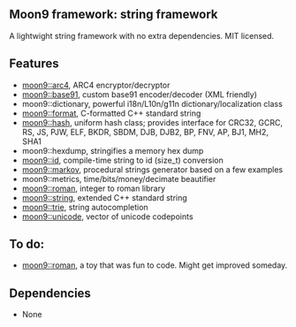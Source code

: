 ## Moon9 framework: string framework
A lightwight string framework with no extra dependencies. MIT licensed.

## Features
- [moon9::arc4](https://github.com/r-lyeh/moon9/tree/master/src/moon9/string/arc4), ARC4 encryptor/decryptor
- [moon9::base91](https://github.com/r-lyeh/moon9/tree/master/src/moon9/string/base91), custom base91 encoder/decoder (XML friendly)
- moon9::dictionary, powerful i18n/L10n/g11n dictionary/localization class
- [moon9::format](https://github.com/r-lyeh/moon9/tree/master/src/moon9/string/format), C-formatted C++ standard string
- [moon9::hash](https://github.com/r-lyeh/moon9/tree/master/src/moon9/string/hash), uniform hash class; provides interface for CRC32, GCRC, RS, JS, PJW, ELF, BKDR, SBDM, DJB, DJB2, BP, FNV, AP, BJ1, MH2, SHA1
- moon9::hexdump, stringifies a memory hex dump
- [moon9::id](https://github.com/r-lyeh/moon9/tree/master/src/moon9/string/id), compile-time string to id (size_t) conversion
- [moon9::markov](https://github.com/r-lyeh/moon9/tree/master/src/moon9/string/markov), procedural strings generator based on a few examples
- moon9::metrics, time/bits/money/decimate beautifier
- [moon9::roman](https://github.com/r-lyeh/moon9/tree/master/src/moon9/string/roman), integer to roman library
- [moon9::string](https://github.com/r-lyeh/moon9/tree/master/src/moon9/string/string), extended C++ standard string
- [moon9::trie](https://github.com/r-lyeh/moon9/tree/master/src/moon9/string/trie), string autocompletion
- [moon9::unicode](https://github.com/r-lyeh/moon9/tree/master/src/moon9/string/unicode), vector of unicode codepoints

## To do:
- [moon9::roman](https://github.com/r-lyeh/moon9/tree/master/src/moon9/string/roman), a toy that was fun to code. Might get improved someday.

## Dependencies
- None
